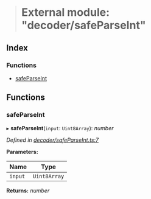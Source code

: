 > # External module: "decoder/safeParseInt"

## Index

### Functions

* [safeParseInt](_decoder_safeparseint_.md#safeparseint)

## Functions

###  safeParseInt

▸ **safeParseInt**(`input`: `Uint8Array`): *number*

*Defined in [decoder/safeParseInt.ts:7](https://github.com/polkadot-js/common/blob/09e0b80/packages/util-rlp/src/decoder/safeParseInt.ts#L7)*

**Parameters:**

Name | Type |
------ | ------ |
`input` | `Uint8Array` |

**Returns:** *number*